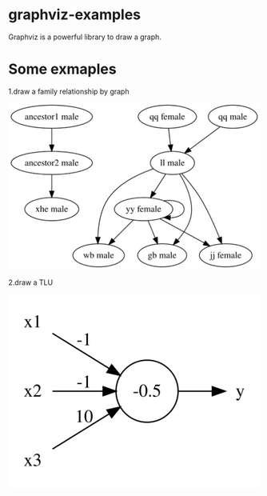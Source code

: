 # graphviz-examples
Graphviz is a powerful library to draw a graph.

# Some exmaples 

1.draw a family relationship by graph


![image](https://github.com/wenbinhuang9/graphviz-examples/blob/master/famliy.svg)


2.draw a TLU

![image](https://github.com/wenbinhuang9/graphviz-examples/blob/master/tlu.svg)
